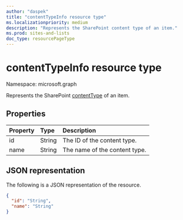 ```yaml
---
author: "daspek"
title: "contentTypeInfo resource type"
ms.localizationpriority: medium
description: "Represents the SharePoint content type of an item."
ms.prod: sites-and-lists
doc_type: resourcePageType
---
```


# contentTypeInfo resource type

Namespace: microsoft.graph

Represents the SharePoint [contentType](contenttype.md) of an item.

## Properties

| Property   | Type    | Description                    |
|:-----------|:--------|:-----------------------  |
| id         | String  | The ID of the content type.  |
| name       | String  | The name of the content type.   |

## JSON representation

The following is a JSON representation of the resource.

<!-- { "blockType": "resource", "@odata.type": "microsoft.graph.contentTypeInfo", "@type.aka": "oneDrive.contentTypeFacet" } -->

```json
{
  "id": "String",
  "name": "String"
}
```

<!-- {
  "type": "#page.annotation",
  "description": "",
  "keywords": "",
  "section": "documentation",
  "tocPath": "Resources/ContentTypeInfo"
} -->

